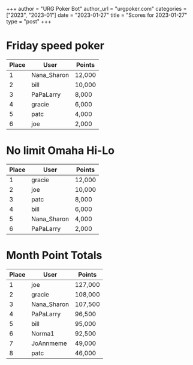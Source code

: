 +++
author = "URG Poker Bot"
author_url = "urgpoker.com"
categories = ["2023", "2023-01"]
date = "2023-01-27"
title = "Scores for 2023-01-27"
type = "post"
+++
# Friday speed poker

| Place | User | Points |
|-------|------|--------|
| 1 | Nana_Sharon | 12,000 |
| 2 | bill | 10,000 |
| 3 | PaPaLarry | 8,000 |
| 4 | gracie | 6,000 |
| 5 | patc | 4,000 |
| 6 | joe | 2,000 |

# No limit Omaha Hi-Lo

| Place | User | Points |
|-------|------|--------|
| 1 | gracie | 12,000 |
| 2 | joe | 10,000 |
| 3 | patc | 8,000 |
| 4 | bill | 6,000 |
| 5 | Nana_Sharon | 4,000 |
| 6 | PaPaLarry | 2,000 |

# Month Point Totals

| Place | User | Points |
|-------|------|--------|
| 1 | joe | 127,000 |
| 2 | gracie | 108,000 |
| 3 | Nana_Sharon | 107,500 |
| 4 | PaPaLarry | 96,500 |
| 5 | bill | 95,000 |
| 6 | Norma1 | 92,500 |
| 7 | JoAnnmeme | 49,000 |
| 8 | patc | 46,000 |
